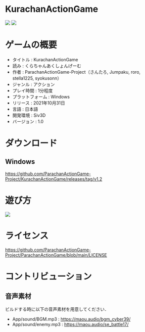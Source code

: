 # KurachanActionGame

<img src="https://github.com/ParachanActionGame-Project/ParachanActionGame/blob/b13d8cd3bd8b61ab8a7babeba9e5aaa19d6f00b4/Game/Game/App/%E3%82%BF%E3%82%A4%E3%83%88%E3%83%AB%E7%94%BB%E9%9D%A2.png"/>
<img src="https://github.com/ParachanActionGame-Project/ParachanActionGame/blob/b13d8cd3bd8b61ab8a7babeba9e5aaa19d6f00b4/Game/Game/App/%E3%83%97%E3%83%AC%E3%82%A4%E7%94%BB%E9%9D%A2.png"/>

# ゲームの概要

* タイトル : KurachanActionGame
* 読み : くらちゃんあくしょんげーむ
* 作者 : ParachanActionGame-Project（さんたろ, Jumpaku, roro, stella1225, syokusonn）
* ジャンル : アクション
* プレイ時間 : 1分程度
* プラットフォーム : Windows <!--& macOS-->
* リリース : 2021年10月31日
* 言語 : 日本語
* 開発環境 : Siv3D
* バージョン : 1.0

# ダウンロード

## Windows

https://github.com/ParachanActionGame-Project/KurachanActionGame/releases/tag/v1.2

<!--## macOS-->

# 遊び方

<img src="https://github.com/ParachanActionGame-Project/ParachanActionGame/blob/522a56d8d272e61fb9014a48651605d30493b48b/Game/Game/App/%E3%81%82%E3%81%9D%E3%81%B3%E3%81%8B%E3%81%9F.png"/>

# ライセンス

https://github.com/ParachanActionGame-Project/ParachanActionGame/blob/main/LICENSE

# コントリビューション

## 音声素材

ビルドする時に以下の音声素材を用意してください．

* App/sound/BGM.mp3 : https://maou.audio/bgm_cyber39/
* App/sound/enemy.mp3 : https://maou.audio/se_battle17/
